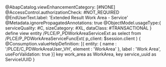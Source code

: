 @AbapCatalog.viewEnhancementCategory: [#NONE]
@AccessControl.authorizationCheck: #NOT_REQUIRED
@EndUserText.label: 'Extended Result Work Area - Service'
@Metadata.ignorePropagatedAnnotations: true
@ObjectModel.usageType:{
  serviceQuality: #C,
  sizeCategory: #XL,
  dataClass: #TRANSACTIONAL
}
define view entity /PLCE/P_PDWorkAreaServiceExt
  as select from /PLCE/P_PDWorkAreaServiceFuncExt( p_client: $session.client )
{
      @Consumption.valueHelpDefinition: [{
            entity: {
              name    : '/PLCE/C_PDWorkAreaUser_VH',
              element : 'WorkArea'
            },
            label     : 'Work Area',
            useForValidation: true
          }]
  key work_area    as WorkArea,
  key service_uuid as ServiceUUID
}
